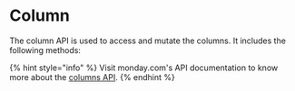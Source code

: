 # Column

The column API is used to access and mutate the columns. It includes the following methods:

{% hint style="info" %}
Visit monday.com's API documentation to know more about the [columns API](https://developer.monday.com/api-reference/docs/columns).
{% endhint %}
